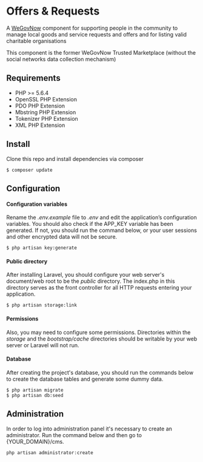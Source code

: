# Offers & Requests

A [WeGovNow](https://wegovnow.eu) component for supporting people in the community to manage local goods and service requests and offers and for listing valid charitable organisations

This component is the former WeGovNow Trusted Marketplace (without the social networks data collection mechanism)

## Requirements
- PHP >= 5.6.4
- OpenSSL PHP Extension
- PDO PHP Extension
- Mbstring PHP Extension
- Tokenizer PHP Extension
- XML PHP Extension


## Install
Clone this repo and install dependencies via composer

```
$ composer update
```

## Configuration

#### Configuration variables
Rename the *.env.example* file to *.env* and edit the application’s configuration variables. You should also check if the APP_KEY variable has been generated. If not, you should run the command below, or your user sessions and other encrypted data will not be secure.

```
$ php artisan key:generate
```

#### Public directory
After installing Laravel, you should configure your web server's document/web root to be the *public* directory. The index.php in this directory serves as the front controller for all HTTP requests entering your application.

```
$ php artisan storage:link
```

#### Permissions
Also, you may need to configure some permissions. Directories within the *storage* and the *bootstrap/cache* directories should be writable by your web server or Laravel will not run.

#### Database
After creating the project's database, you should run the commands below to create the database tables and generate some dummy data.

```
$ php artisan migrate
$ php artisan db:seed
```

## Administration
In order to log into administration panel it's necessary to create an administrator. Run the command below and then go to {YOUR_DOMAIN}/cms.

```
php artisan administrator:create
```
